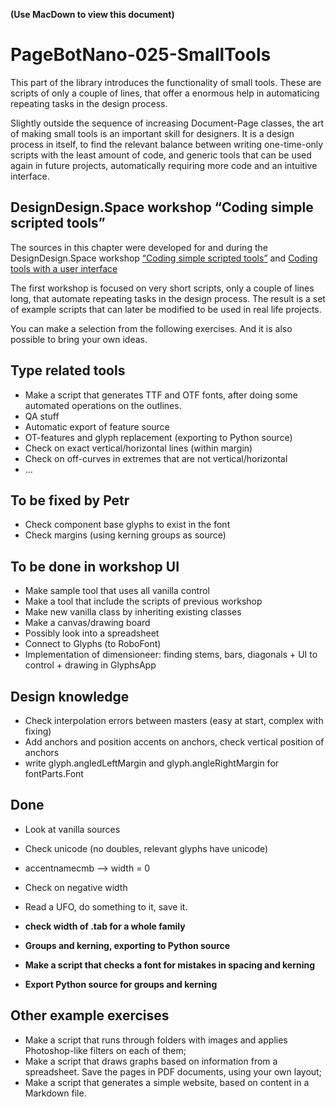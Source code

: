 **(Use MacDown to view this document)**

# PageBotNano-025-SmallTools

This part of the library introduces the functionality of small tools. These are scripts of only a couple of lines, that offer a enormous help in automaticing repeating tasks in the design process.

Slightly outside the sequence of increasing Document-Page classes, the art of making small tools is an important skill for designers. It is a design process in itself, to find the relevant balance between writing one-time-only scripts with the least amount of code, and generic tools that can be used again in future projects, automatically requiring more code and an intuitive interface.

## DesignDesign.Space workshop “Coding simple scripted tools”

The sources in this chapter were developed for and during the DesignDesign.Space workshop [“Coding simple scripted tools”](https://designdesign.space/#coding-simple-scripted-tools) and [Coding tools with a user interface](https://designdesign.space/#coding-in-python2)

The first workshop is focused on very short scripts, only a couple of lines long, that automate repeating tasks in the design process. The result is a set of example scripts that can later be modified to be used in real life projects.

You can make a selection from the following exercises. And it is also possible to bring your own ideas.

## Type related tools

* Make a script that generates TTF and OTF fonts, after doing some automated operations on the outlines.
* QA stuff
* Automatic export of feature source
* OT-features and glyph replacement (exporting to Python source)
* Check on exact vertical/horizontal lines (within margin)
* Check on off-curves in extremes that are not vertical/horizontal
* ...

## To be fixed by Petr

* Check component base glyphs to exist in the font
* Check margins (using kerning groups as source)

## To be done in workshop UI

* Make sample tool that uses all vanilla control
* Make a tool that include the scripts of previous workshop
* Make new vanilla class by inheriting existing classes 
* Make a canvas/drawing board 
* Possibly look into a spreadsheet
* Connect to Glyphs (to RoboFont)
* Implementation of dimensioneer: finding stems, bars, diagonals + UI to control + drawing in GlyphsApp

## Design knowledge
* Check interpolation errors between masters (easy at start, complex with fixing)
* Add anchors and position accents on anchors, check vertical position of anchors
* write glyph.angledLeftMargin and glyph.angleRightMargin for fontParts.Font

## Done

* Look at vanilla sources

* Check unicode (no doubles, relevant glyphs have unicode)
* accentnamecmb --> width = 0
* Check on negative width
* Read a UFO, do something to it, save it.
* **check width of .tab for a whole family**
* **Groups and kerning, exporting to Python source**
* **Make a script that checks a font for mistakes in spacing and kerning**
* **Export Python source for groups and kerning**

## Other example exercises

* Make a script that runs through folders with images and applies Photoshop-like filters on each of them;
* Make a script that draws graphs based on information from a spreadsheet. Save the pages in PDF documents, using your own layout;
* Make a script that generates a simple website, based on content in a Markdown file.



